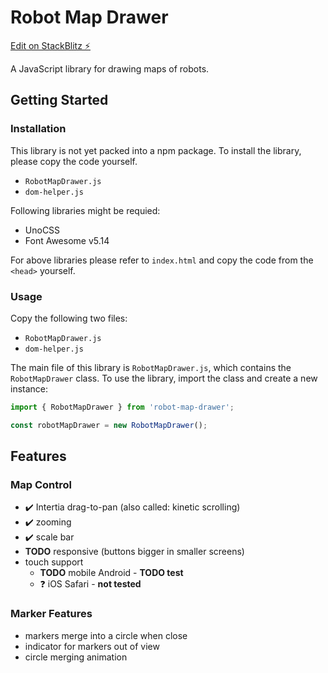 # Robot Map Drawer

[Edit on StackBlitz ⚡️](https://stackblitz.com/edit/js-puzas7)

A JavaScript library for drawing maps of robots.

## Getting Started

### Installation

This library is not yet packed into a npm package. To install the library, please copy the code yourself.

- `RobotMapDrawer.js`
- `dom-helper.js`

Following libraries might be requied:

- UnoCSS
- Font Awesome v5.14

For above libraries please refer to `index.html` and copy the code from the `<head>` yourself.

### Usage

Copy the following two files:

- `RobotMapDrawer.js`
- `dom-helper.js`

The main file of this library is `RobotMapDrawer.js`, which contains the `RobotMapDrawer` class. To use the library, import the class and create a new instance:

```javascript
import { RobotMapDrawer } from 'robot-map-drawer';

const robotMapDrawer = new RobotMapDrawer();
```

## Features

### Map Control

- ✔️ Intertia drag-to-pan (also called: kinetic scrolling)
- ✔️ zooming
- ✔️ scale bar
- **TODO** responsive (buttons bigger in smaller screens)
- touch support
  - **TODO** mobile Android - **TODO test**
  - ❓ iOS Safari - **not tested**

### Marker Features

- markers merge into a circle when close
- indicator for markers out of view
- circle merging animation

